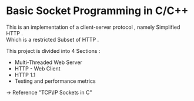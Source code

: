 # Basic Socket Programming in C/C++

This is an implementation of a client-server protocol , namely Simplified HTTP .  
Which is a restricted Subset of HTTP . 

This project is divided into 4 Sections :

*  Multi-Threaded Web Server
*  HTTP - Web Client 
*  HTTP 1.1
*  Testing and performance metrics

-> Reference "TCP\IP Sockets in C"

